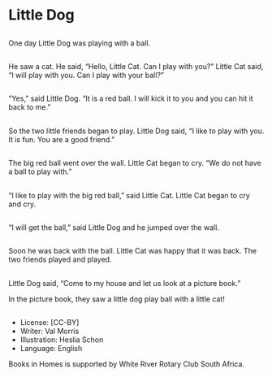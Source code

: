# Little Dog

##
One day Little Dog was
playing with a ball.

##
He saw a cat.
He said, “Hello, Little
Cat. Can I play with
you?”
Little Cat said,
“I will play with you.
Can I play with your
ball?”

##
“Yes,” said Little Dog.
“It is a red ball. I will
kick it to you and you
can hit it back to me.”

##
So the two little friends
began to play.
Little Dog said, “I like to
play with you. It is fun.
You are a good friend.”

##
The big red ball went
over the wall. Little Cat
began to cry.
“We do not have a ball
to play with.”

##
“I like to play with the
big red ball,” said Little
Cat.
Little Cat began to cry
and cry.

##
“I will get the ball,” said
Little Dog and he
jumped over the wall.

##
Soon he was back with
the ball.
Little Cat was happy
that it was back.
The two friends played
and played.

##
Little Dog said, “Come
to my house and let us
look at a picture book.”

In the picture book,
they saw a little dog
play ball with a little
cat!

##
* License: [CC-BY]
* Writer: Val Morris
* Illustration: Heslia Schon
* Language: English

Books in Homes is supported by
White River Rotary Club South
Africa.
